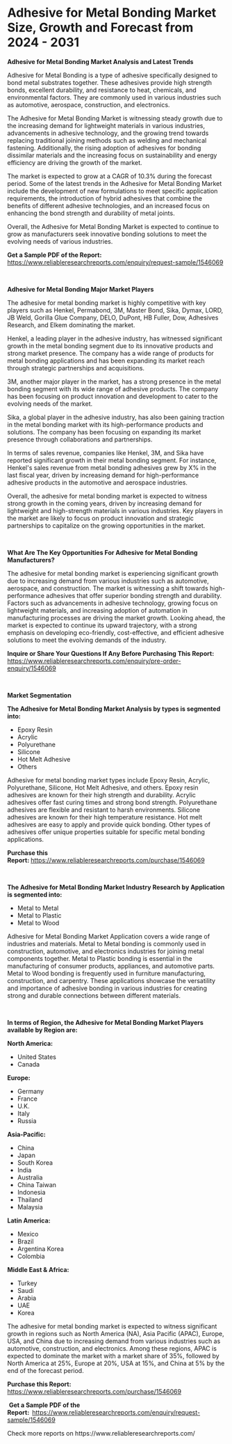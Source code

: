 <p><h1>Adhesive for Metal Bonding Market Size, Growth and Forecast from 2024 - 2031</h1></p><p><strong>Adhesive for Metal Bonding Market Analysis and Latest Trends</strong></p>
<p><p>Adhesive for Metal Bonding is a type of adhesive specifically designed to bond metal substrates together. These adhesives provide high strength bonds, excellent durability, and resistance to heat, chemicals, and environmental factors. They are commonly used in various industries such as automotive, aerospace, construction, and electronics.</p><p>The Adhesive for Metal Bonding Market is witnessing steady growth due to the increasing demand for lightweight materials in various industries, advancements in adhesive technology, and the growing trend towards replacing traditional joining methods such as welding and mechanical fastening. Additionally, the rising adoption of adhesives for bonding dissimilar materials and the increasing focus on sustainability and energy efficiency are driving the growth of the market.</p><p>The market is expected to grow at a CAGR of 10.3% during the forecast period. Some of the latest trends in the Adhesive for Metal Bonding Market include the development of new formulations to meet specific application requirements, the introduction of hybrid adhesives that combine the benefits of different adhesive technologies, and an increased focus on enhancing the bond strength and durability of metal joints.</p><p>Overall, the Adhesive for Metal Bonding Market is expected to continue to grow as manufacturers seek innovative bonding solutions to meet the evolving needs of various industries.</p></p>
<p><strong>Get a Sample PDF of the Report:&nbsp;</strong> <a href="https://www.reliableresearchreports.com/enquiry/request-sample/1546069">https://www.reliableresearchreports.com/enquiry/request-sample/1546069</a></p>
<p>&nbsp;</p>
<p><strong>Adhesive for Metal Bonding Major Market Players</strong></p>
<p><p>The adhesive for metal bonding market is highly competitive with key players such as Henkel, Permabond, 3M, Master Bond, Sika, Dymax, LORD, JB Weld, Gorilla Glue Company, DELO, DuPont, HB Fuller, Dow, Adhesives Research, and Elkem dominating the market. </p><p>Henkel, a leading player in the adhesive industry, has witnessed significant growth in the metal bonding segment due to its innovative products and strong market presence. The company has a wide range of products for metal bonding applications and has been expanding its market reach through strategic partnerships and acquisitions.</p><p>3M, another major player in the market, has a strong presence in the metal bonding segment with its wide range of adhesive products. The company has been focusing on product innovation and development to cater to the evolving needs of the market.</p><p>Sika, a global player in the adhesive industry, has also been gaining traction in the metal bonding market with its high-performance products and solutions. The company has been focusing on expanding its market presence through collaborations and partnerships.</p><p>In terms of sales revenue, companies like Henkel, 3M, and Sika have reported significant growth in their metal bonding segment. For instance, Henkel's sales revenue from metal bonding adhesives grew by X% in the last fiscal year, driven by increasing demand for high-performance adhesive products in the automotive and aerospace industries.</p><p>Overall, the adhesive for metal bonding market is expected to witness strong growth in the coming years, driven by increasing demand for lightweight and high-strength materials in various industries. Key players in the market are likely to focus on product innovation and strategic partnerships to capitalize on the growing opportunities in the market.</p></p>
<p>&nbsp;</p>
<p><strong>What Are The Key Opportunities For Adhesive for Metal Bonding Manufacturers?</strong></p>
<p><p>The adhesive for metal bonding market is experiencing significant growth due to increasing demand from various industries such as automotive, aerospace, and construction. The market is witnessing a shift towards high-performance adhesives that offer superior bonding strength and durability. Factors such as advancements in adhesive technology, growing focus on lightweight materials, and increasing adoption of automation in manufacturing processes are driving the market growth. Looking ahead, the market is expected to continue its upward trajectory, with a strong emphasis on developing eco-friendly, cost-effective, and efficient adhesive solutions to meet the evolving demands of the industry.</p></p>
<p><strong>Inquire or Share Your Questions If Any Before Purchasing This Report:</strong> <a href="https://www.reliableresearchreports.com/enquiry/pre-order-enquiry/1546069">https://www.reliableresearchreports.com/enquiry/pre-order-enquiry/1546069</a></p>
<p>&nbsp;</p>
<p><strong>Market Segmentation</strong></p>
<p><strong>The Adhesive for Metal Bonding Market Analysis by types is segmented into:</strong></p>
<p><ul><li>Epoxy Resin</li><li>Acrylic</li><li>Polyurethane</li><li>Silicone</li><li>Hot Melt Adhesive</li><li>Others</li></ul></p>
<p><p>Adhesive for metal bonding market types include Epoxy Resin, Acrylic, Polyurethane, Silicone, Hot Melt Adhesive, and others. Epoxy resin adhesives are known for their high strength and durability. Acrylic adhesives offer fast curing times and strong bond strength. Polyurethane adhesives are flexible and resistant to harsh environments. Silicone adhesives are known for their high temperature resistance. Hot melt adhesives are easy to apply and provide quick bonding. Other types of adhesives offer unique properties suitable for specific metal bonding applications.</p></p>
<p><strong>Purchase this Report:&nbsp;</strong><a href="https://www.reliableresearchreports.com/purchase/1546069">https://www.reliableresearchreports.com/purchase/1546069</a></p>
<p>&nbsp;</p>
<p><strong>The Adhesive for Metal Bonding Market Industry Research by Application is segmented into:</strong></p>
<p><ul><li>Metal to Metal</li><li>Metal to Plastic</li><li>Metal to Wood</li></ul></p>
<p><p>Adhesive for Metal Bonding Market Application covers a wide range of industries and materials. Metal to Metal bonding is commonly used in construction, automotive, and electronics industries for joining metal components together. Metal to Plastic bonding is essential in the manufacturing of consumer products, appliances, and automotive parts. Metal to Wood bonding is frequently used in furniture manufacturing, construction, and carpentry. These applications showcase the versatility and importance of adhesive bonding in various industries for creating strong and durable connections between different materials.</p></p>
<p>&nbsp;</p>
<p><strong>In terms of Region, the Adhesive for Metal Bonding Market Players available by Region are:</strong></p>
<p>
    <p> <strong> North America: </strong>
        <ul>
            <li>United States</li>
            <li>Canada</li>
        </ul>
        </p> 
    <p> <strong> Europe: </strong>
        <ul>
            <li>Germany</li>
            <li>France</li>
            <li>U.K.</li>
            <li>Italy</li>
            <li>Russia</li>
        </ul>
        </p> 
    <p> <strong> Asia-Pacific: </strong>
        <ul>
            <li>China</li>
            <li>Japan</li>
            <li>South Korea</li>
            <li>India</li>
            <li>Australia</li>
            <li>China Taiwan</li>
            <li>Indonesia</li>
            <li>Thailand</li>
            <li>Malaysia</li>
        </ul>
        </p> 
    <p> <strong> Latin America: </strong>
        <ul>
            <li>Mexico</li>
            <li>Brazil</li>
            <li>Argentina Korea</li>
            <li>Colombia</li>
        </ul>
        </p> 
    <p> <strong> Middle East & Africa: </strong>
        <ul>
            <li>Turkey</li>
            <li>Saudi</li>
            <li>Arabia</li>
            <li>UAE</li>
            <li>Korea</li>
        </ul>
    </p>
    </p>
<p><p>The adhesive for metal bonding market is expected to witness significant growth in regions such as North America (NA), Asia Pacific (APAC), Europe, USA, and China due to increasing demand from various industries such as automotive, construction, and electronics. Among these regions, APAC is expected to dominate the market with a market share of 35%, followed by North America at 25%, Europe at 20%, USA at 15%, and China at 5% by the end of the forecast period.</p></p>
<p><strong>Purchase this Report: </strong><a href="https://www.reliableresearchreports.com/purchase/1546069">https://www.reliableresearchreports.com/purchase/1546069</a></p>
<p>&nbsp;<strong>Get a Sample PDF of the Report:&nbsp;&nbsp;</strong><a href="https://www.reliableresearchreports.com/enquiry/request-sample/1546069">https://www.reliableresearchreports.com/enquiry/request-sample/1546069</a></p>
<p><strong></strong></p>
<p>Check more reports on https://www.reliableresearchreports.com/</p>